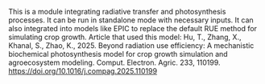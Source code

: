 This is a module integrating radiative transfer and photosynthesis processes. It can be run in standalone mode with necessary inputs. It can also integrated into models like EPIC to replace the default RUE method for simulating crop growth.
Article that used this model:
Hu, T., Zhang, X., Khanal, S., Zhao, K., 2025. Beyond radiation use efficiency: A mechanistic biochemical photosynthesis model for crop growth simulation and agroecosystem modeling. Comput. Electron. Agric. 233, 110199. https://doi.org/10.1016/j.compag.2025.110199
